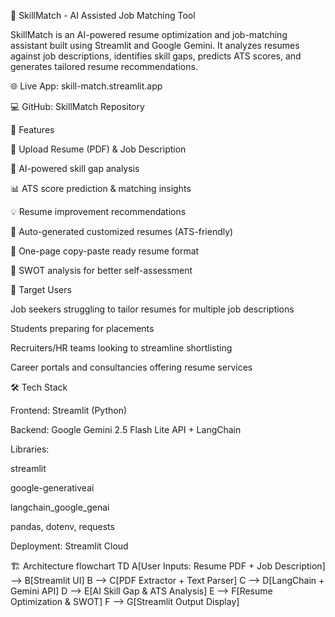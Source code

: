 📄 SkillMatch - AI Assisted Job Matching Tool

SkillMatch is an AI-powered resume optimization and job-matching assistant built using Streamlit and Google Gemini.
It analyzes resumes against job descriptions, identifies skill gaps, predicts ATS scores, and generates tailored resume recommendations.

🌐 Live App: skill-match.streamlit.app

💻 GitHub: SkillMatch Repository

🚀 Features

📂 Upload Resume (PDF) & Job Description

🤖 AI-powered skill gap analysis

📊 ATS score prediction & matching insights

💡 Resume improvement recommendations

📑 Auto-generated customized resumes (ATS-friendly)

📝 One-page copy-paste ready resume format

📌 SWOT analysis for better self-assessment

🎯 Target Users

Job seekers struggling to tailor resumes for multiple job descriptions

Students preparing for placements

Recruiters/HR teams looking to streamline shortlisting

Career portals and consultancies offering resume services

🛠️ Tech Stack

Frontend: Streamlit (Python)

Backend: Google Gemini 2.5 Flash Lite API + LangChain

Libraries:

streamlit

google-generativeai

langchain_google_genai

pandas, dotenv, requests

Deployment: Streamlit Cloud

🏗️ Architecture
flowchart TD
    A[User Inputs: Resume PDF + Job Description] --> B[Streamlit UI]
    B --> C[PDF Extractor + Text Parser]
    C --> D[LangChain + Gemini API]
    D --> E[AI Skill Gap & ATS Analysis]
    E --> F[Resume Optimization & SWOT]
    F --> G[Streamlit Output Display]
